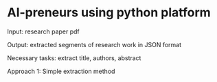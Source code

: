 # AI-preneurs using python platform

Input: research paper pdf

Output: extracted segments of research work in JSON format

Necessary tasks: extract title, authors, abstract  



Approach 1: Simple extraction method


